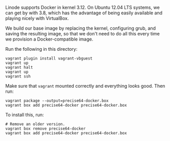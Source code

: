 Linode supports Docker in kernel 3.12.  On Ubuntu 12.04 LTS systems, we can
get by with 3.8, which has the advantage of being easily available and
playing nicely with VirtualBox.

We build our base image by replacing the kernel, configuring grub, and
saving the resulting image, so that we don't need to do all this every time
we provision a Docker-compatible image.

Run the following in this directory:

    vagrant plugin install vagrant-vbguest
    vagrant up
    vagrant halt
    vagrant up
    vagrant ssh

Make sure that `vagrant` mounted correctly and everything looks good.  Then
run:

    vagrant package --output=precise64-docker.box
    vagrant box add precise64-docker precise64-docker.box

To install this, run:

    # Remove an older version.
    vagrant box remove precise64-docker
    vagrant box add precise64-docker precise64-docker.box
